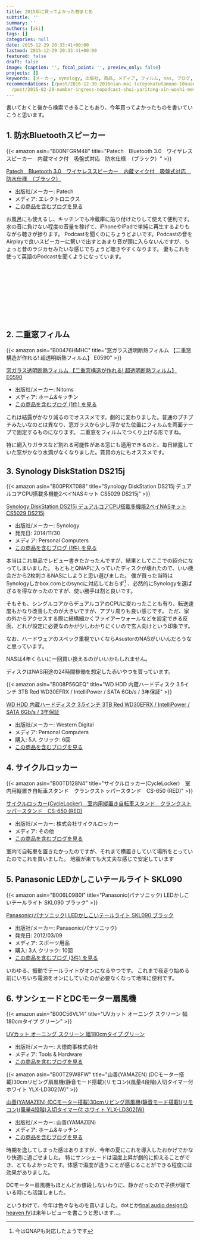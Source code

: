 ```yaml
---
title: 2015年に買ってよかった物まとめ
subtitle: ''
summary: ''
authors: [aki]
tags: []
categories: null
date: 2015-12-29 20:33:41+00:00
lastmod: 2015-12-29 20:33:41+00:00
featured: false
draft: false
image: {caption: '', focal_point: '', preview_only: false}
projects: []
keywords: [メーカー, synology, 出版社, 商品, メディア, フィルム, nas, ブログ, panasonic, サイクル]
recommendations: [/post/2016-12-30-2016nian-mai-tuteyokatutamono-10xuan/, /post/2015-10-07-xi-pan-fu-kiofeng-lu-supikagapodcastwen-kunonisugoibian-li/,
  /post/2015-02-20-number-ingress-nopodcast-shui-yaritong-xin-woshi-memasita-number-mizuyari/]
---
```

書いておくと後から検索できることもあり、今年買ってよかったものを書いていこうと思います。

## 1. 防水Bluetoothスピーカー

{{< amazon asin="B00NFGRM48" title="Patech　Bluetooth 3.0　ワイヤレススピーカー　内蔵マイク付　吸盤式対応　防水仕様　（ブラック）" >}}

[Patech　Bluetooth 3.0　ワイヤレススピーカー　内蔵マイク付　吸盤式対応　防水仕様　（ブラック）](http://www.amazon.co.jp/exec/obidos/ASIN/B00NFGRM48/chezou-22/)

- 出版社/メーカー: Patech
- メディア: エレクトロニクス
- [この商品を含むブログを見る](http://d.hatena.ne.jp/asin/B00NFGRM48/chezou-22)

お風呂にも使えるし、キッチンでも冷蔵庫に貼り付けたりして使えて便利です。水の音に負けない程度の音量を稼げて、iPhoneやiPadで単純に再生するよりもながら聴きが捗ります。 Podcastを聞くのにちょうどよいです。Podcastの音をAirplayで良いスピーカーに繋いで出すとあまり音が頭に入らないんですが、ちょっと昔のラジカセみたいな感じでちょうど聴きやすくなります。 妻もこれを使って英語のPodcastを聞くようになっています。

<div class="iframely-embed"><div class="iframely-responsive" style="height: 140px; padding-bottom: 0;"><a href="https://chezo.uno/post/2015-10-07-xi-pan-fu-kiofeng-lu-supikagapodcastwen-kunonisugoibian-li/" data-iframely-url="//iframely.net/f9HcC5z"></a></div></div><script async src="//iframely.net/embed.js" charset="utf-8"></script>

## 2. 二重窓フィルム

{{< amazon asin="B00476HMHC" title="窓ガラス透明断熱フィルム 【二重窓構造が作れる! 超透明断熱フィルム】 E0590" >}}

[窓ガラス透明断熱フィルム 【二重窓構造が作れる! 超透明断熱フィルム】 E0590](http://www.amazon.co.jp/exec/obidos/ASIN/B00476HMHC/chezou-22/)

- 出版社/メーカー: Nitoms
- メディア: ホーム&キッチン
- [この商品を含むブログ (1件) を見る](http://d.hatena.ne.jp/asin/B00476HMHC/chezou-22)

これは結露がかなり減るのでオススメです。劇的に変わりました。普通のプチプチみたいなのとは異なり、窓ガラスから少し浮かせた位置にフィルムを両面テープで固定するものになります。 二重窓をフィルムでつくり上げる形ですね。

特に網入りガラスなど割れる可能性がある窓にも適用できるのと、毎日結露していた窓がかなり水滴がなくなりました。賃貸の方にもオススメです。

## 3. Synology DiskStation DS215j

{{< amazon asin="B00PRXT088" title="Synology DiskStation DS215j デュアルコアCPU搭載多機能2ベイNASキット CS5029 DS215j" >}}

[Synology DiskStation DS215j デュアルコアCPU搭載多機能2ベイNASキット CS5029 DS215j](http://www.amazon.co.jp/exec/obidos/ASIN/B00PRXT088/chezou-22/)

- 出版社/メーカー: Synology
- 発売日: 2014/11/30
- メディア: Personal Computers
- [この商品を含むブログ (1件) を見る](http://d.hatena.ne.jp/asin/B00PRXT088/chezou-22)

本当はこれ単品でレビュー書きたかったんですが、結果としてここでの紹介になってしまいました。 もともとQNAPに入っていたディスクが壊れたので、いい機会だから2枚刺さるNASにしようと思い選びました。 僕が買った当時はSynologyしかbox.comとのsyncに対応しておらず[^1] 、必然的にSynologyを選ばざるを得なかったのですが、使い勝手は割と良いです。

そもそも、シングルコアからデュアルコアのCPUに変わったことも有り、転送速度もかなり改善したのが大きいですが、アプリ周りも良い感じです。 ただ、家の外からアクセスする際に結構細かくファイアーウォールなどを設定できる反面、どれが設定に必要なのかが少しわかりにくいので玄人向けという印象です。

なお、ハードウェアのスペック重視でいくならAsustorのNASがいいんだろうなと思っています。

NASは4年くらいに一回買い換えるのがいいかもしれません。

ディスクはNAS用途の24時間稼働を想定した赤いやつを買っています。

{{< amazon asin="B008P56QEQ" title="WD HDD 内蔵ハードディスク 3.5インチ 3TB Red WD30EFRX / IntelliPower / SATA 6Gb/s / 3年保証" >}}

[WD HDD 内蔵ハードディスク 3.5インチ 3TB Red WD30EFRX / IntelliPower / SATA 6Gb/s / 3年保証](http://www.amazon.co.jp/exec/obidos/ASIN/B008P56QEQ/chezou-22/)

- 出版社/メーカー: Western Digital
- メディア: Personal Computers
- 購入: 5人 クリック: 6回
- [この商品を含むブログを見る](http://d.hatena.ne.jp/asin/B008P56QEQ/chezou-22)

## 4. サイクルロッカー

{{< amazon asin="B00TD128N4" title="サイクルロッカー(CycleLocker)　室内用縦置き自転車スタンド　クランクストッパースタンド　CS-650 (RED)" >}}

[サイクルロッカー(CycleLocker)　室内用縦置き自転車スタンド　クランクストッパースタンド　CS-650 (RED)](http://www.amazon.co.jp/exec/obidos/ASIN/B00TD128N4/chezou-22/)

- 出版社/メーカー: 株式会社サイクルロッカー
- メディア: その他
- [この商品を含むブログを見る](http://d.hatena.ne.jp/asin/B00TD128N4/chezou-22)

室内で自転車を置きたかったのですが、それまで横置きしていて場所をとっていたのでこれを買いました。 地震が来ても大丈夫な感じで安定しています

## 5. Panasonic LEDかしこいテールライト SKL090

{{< amazon asin="B006L09B0I" title="Panasonic(パナソニック) LEDかしこいテールライト SKL090 ブラック" >}}

[Panasonic(パナソニック) LEDかしこいテールライト SKL090 ブラック](http://www.amazon.co.jp/exec/obidos/ASIN/B006L09B0I/chezou-22/)

- 出版社/メーカー: Panasonic(パナソニック)
- 発売日: 2012/03/09
- メディア: スポーツ用品
- 購入: 3人 クリック: 10回
- [この商品を含むブログ (3件) を見る](http://d.hatena.ne.jp/asin/B006L09B0I/chezou-22)

いわゆる、振動でテールライトがオンになるやつです。 これまで夜走り始める前にいちいち電源をオンにしていたのが必要なくなって地味に便利です。

## 6. サンシェードとDCモーター扇風機

{{< amazon asin="B00C56VL14" title="UVカット オーニング スクリーン 幅180cmタイプ グリーン" >}}

[UVカット オーニング スクリーン 幅180cmタイプ グリーン](http://www.amazon.co.jp/exec/obidos/ASIN/B00C56VL14/chezou-22/)

- 出版社/メーカー: 大徳商事株式会社
- メディア: Tools & Hardware
- [この商品を含むブログを見る](http://d.hatena.ne.jp/asin/B00C56VL14/chezou-22)

{{< amazon asin="B00TZ9W8FW" title="山善(YAMAZEN) (DCモーター搭載)30cmリビング扇風機(静音モード搭載)(リモコン)(風量4段階)入切タイマー付 ホワイト YLX-LD302(W)" >}}

[山善(YAMAZEN) (DCモーター搭載)30cmリビング扇風機(静音モード搭載)(リモコン)(風量4段階)入切タイマー付 ホワイト YLX-LD302(W)](http://www.amazon.co.jp/exec/obidos/ASIN/B00TZ9W8FW/chezou-22/)

- 出版社/メーカー: 山善(YAMAZEN)
- メディア: ホーム&キッチン
- [この商品を含むブログを見る](http://d.hatena.ne.jp/asin/B00TZ9W8FW/chezou-22)

時期を逸してしまった感はありますが、今年の夏にこれを導入したおかげでかなり快適に過ごせました。 特にサンシェードは温度上昇が劇的に抑えることができ、とてもよかったです。体感で温度が違うことが感じることができる程度には効果がありました。

DCモーター扇風機もほとんどお値段しないわりに、静かだったので子供が寝ている時にも活躍しました。

というわけで、今年は色々なものを買いました。dotとか[final audio designのheaven IV](http://amzn.to/1NTKFHz)は来年レビューを書こうと思います...。

[^1]: 今はQNAPも対応したようです


